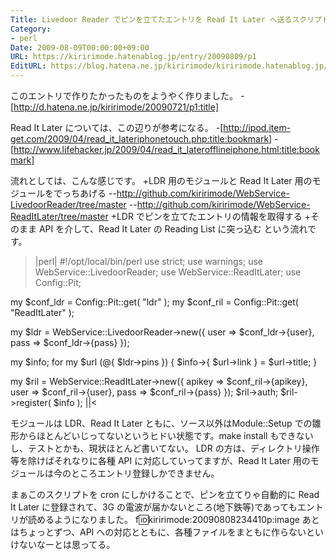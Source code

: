 ```yaml
---
Title: Livedoor Reader でピンを立てたエントリを Read It Later へ送るスクリプト書いた
Category:
- perl
Date: 2009-08-09T00:00:00+09:00
URL: https://kiririmode.hatenablog.jp/entry/20090809/p1
EditURL: https://blog.hatena.ne.jp/kiririmode/kiririmode.hatenablog.jp/atom/entry/8454420450078212730
---
```



このエントリで作りたかったものをようやく作りました。
-[http://d.hatena.ne.jp/kiririmode/20090721/p1:title]

Read It Later については、この辺りが参考になる。
-[http://ipod.item-get.com/2009/04/read_it_lateriphonetouch.php:title:bookmark]
-[http://www.lifehacker.jp/2009/04/read_it_laterofflineiphone.html:title:bookmark]


流れとしては、こんな感じです。
+LDR 用のモジュールと Read It Later 用のモジュールをでっちあげる
--http://github.com/kiririmode/WebService-LivedoorReader/tree/master
--http://github.com/kiririmode/WebService-ReadItLater/tree/master
+LDR でピンを立てたエントリの情報を取得する
+そのまま API を介して、Read It Later の Reading List に突っ込む
という流れです。

>|perl|
#!/opt/local/bin/perl
use strict;
use warnings;
use WebService::LivedoorReader;
use WebService::ReadItLater;
use Config::Pit;

my $conf_ldr = Config::Pit::get( "ldr" );
my $conf_ril = Config::Pit::get( "ReadItLater" );

my $ldr = WebService::LivedoorReader->new({
    user => $conf_ldr->{user}, 
    pass => $conf_ldr->{pass}
});

my $info;
for my $url (@{ $ldr->pins }) {
    $info->{ $url->link } = $url->title;
}

my $ril = WebService::ReadItLater->new({
    apikey => $conf_ril->{apikey},
    user   => $conf_ril->{user},
    pass   => $conf_ril->{pass}
});
$ril->auth;
$ril->register( $info );
||<

モジュールは LDR、Read It Later ともに、ソース以外はModule::Setup での雛形からほとんどいじってないというヒドい状態です。make install もできないし、テストとかも、現状ほとんど書いてない。
LDR の方は、ディレクトリ操作等を除けばそれなりに各種 API に対応していってますが、Read It Later 用のモジュールは今のところエントリ登録しかできません。

まぁこのスクリプトを cron にしかけることで、ピンを立てりゃ自動的に Read It Later に登録されて、3G の電波が届かないところ(地下鉄等)であってもエントリが読めるようになりました。
f:id:kiririmode:20090808234410p:image
あとはちょっとずつ、API への対応とともに、各種ファイルをまともに作らないといけないなーとは思ってる。
